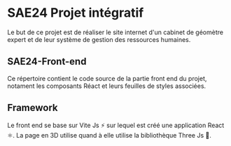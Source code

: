# SAE24 Projet intégratif 
Le but de ce projet est de réaliser le site internet d'un cabinet de géomètre expert et de leur système de gestion des ressources humaines.


## SAE24-Front-end

Ce répertoire contient le code source de la partie front end du projet, notament les composants Réact et leurs feuilles de styles associées.

## Framework
Le front end se base sur Vite Js ⚡ sur lequel est créé une application React ⚛️. La page en 3D utilise quand à elle utilise la bibliothèque Three Js 🎄.  
